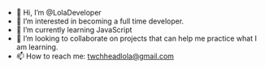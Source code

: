 - 👋 Hi, I’m @LolaDeveloper
- 👀 I’m interested in becoming a full time developer.
- 🌱 I’m currently learning JavaScript
- 💞️ I’m looking to collaborate on projects that can help me practice what I am learning.
- 📫 How to reach me: twchheadlola@gmail.com

<!---
LolaDeveloper/LolaDeveloper is a ✨ special ✨ repository because its `README.md` (this file) appears on your GitHub profile.
You can click the Preview link to take a look at your changes.
--->
